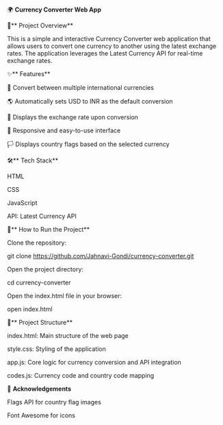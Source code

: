 🌍 **Currency Converter Web App**

📌** Project Overview**

This is a simple and interactive Currency Converter web application that allows users to convert one currency to another using the latest exchange rates. The application leverages the Latest Currency API for real-time exchange rates.

✨** Features**

🔄 Convert between multiple international currencies

🌎 Automatically sets USD to INR as the default conversion

💱 Displays the exchange rate upon conversion

📱 Responsive and easy-to-use interface

🏳️ Displays country flags based on the selected currency

🛠️** Tech Stack**

HTML

CSS

JavaScript

API: Latest Currency API

🚀** How to Run the Project**

Clone the repository:

git clone https://github.com/Jahnavi-Gondi/currency-converter.git

Open the project directory:

cd currency-converter

Open the index.html file in your browser:

open index.html

📂** Project Structure**

index.html: Main structure of the web page

style.css: Styling of the application

app.js: Core logic for currency conversion and API integration

codes.js: Currency code and country code mapping

📑 **Acknowledgements**

Flags API for country flag images

Font Awesome for icons



